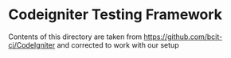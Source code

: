 # Codeigniter Testing Framework

Contents of this directory are taken from https://github.com/bcit-ci/CodeIgniter and corrected to work with our setup
